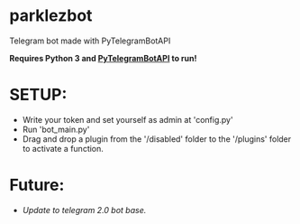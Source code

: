 # parklezbot
Telegram bot made with PyTelegramBotAPI

**Requires Python 3 and [PyTelegramBotAPI](https://github.com/eternnoir/pyTelegramBotAPI) to run!**

# SETUP:
 - Write your token and set yourself as admin at 'config.py'
 - Run 'bot_main.py'
 - Drag and drop a plugin from the '/disabled' folder to the '/plugins' folder to activate a function. 

# Future:
 - *Update to telegram 2.0 bot base.*

